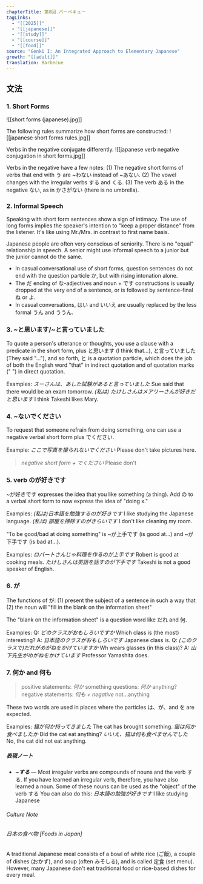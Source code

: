 ```yaml
---
chapterTitle: 第8回.バーベキュー
tagLinks:
  - "[[2025]]"
  - "[[japanese]]"
  - "[[study]]"
  - "[[course]]"
  - "[[food]]"
source: "Genki I: An Integrated Approach to Elementary Japanese"
growth: "[[adult]]"
translation: Barbecue
---
```

## 文法

### 1. Short Forms

![[short forms (japanese).jpg]]

The following rules summarize how short forms are constructed: 
![[japanese short forms rules.jpg]]

Verbs in the negative conjugate differently. 
![[japanese verb negative conjugation in short forms.jpg]]

Verbs in the negative have a few notes:
(1) The negative short forms of verbs that end with う are ~わない instead of ~あない.
(2) The vowel changes with the irregular verbs する and くる. 
(3) The verb ある in the negative ない, as in かさがない (there is no umbrella). 

### 2. Informal Speech

Speaking with short form sentences show a sign of intimacy. The use of long forms implies the speaker's intention to "keep a proper distance" from the listener. It's like using Mr./Mrs. in contrast to first name basis.

Japanese people are often very conscious of seniority. There is no "equal" relationship in speech. A senior might use informal speech to a junior but the junior cannot do the same. 

- In casual conversational use of short forms, question sentences do not end with the question particle か, but with rising intonation alone.
- The だ ending of な-adjectives and noun + です constructions is usually dropped at the very end of a sentence, or is followed by sentence-final ね or よ.
- In casual conversations, はい and いいえ are usually replaced by the less formal うん and ううん. 

### 3. ~と思います/~と言っていました

To quote a person's utterance or thoughts, you use a clause with a predicate in the short form, plus と思います (I think that...), と言っていました (They said "..."), and so forth, と is a quotation particle, which does the job of both the English word "that" in indirect quotation and of quotation marks (" ") in direct quotation.

Examples:
	*スーさんは、あした試験があると言っていました* Sue said that there would be an exam tomorrow. 
	*(私は) たけしさんはメアリーさんが好きだと思います* I think Takeshi likes Mary. 

### 4. ~ないでください

To request that someone refrain from doing something, one can use a negative verbal short form plus でください.

Example:
	*ここで写真を撮られないでください* Please don't take pictures here. 

>*negative short form + でください* Please don't 

### 5. verb のが好きです

~が好きです expresses the idea that you like something (a thing). Add の to a verbal short form to now express the idea of "doing x."

Examples:
	*(私は)日本語を勉強するのが好きです* I like studying the Japanese language.
	*(私は) 部屋を掃除すのがきらいです* I don't like cleaning my room. 

"To be good/bad at doing something" is ~が上手です (is good at...) and ~が下手です (is bad at...). 

Examples: 
	*ロバートさんじゃ料理を作るのが上手です* Robert is good at cooking meals. 
	*たけしさんは英語を話すのが下手です* Takeshi is not a good speaker of English. 

### 6. が

The functions of が:
(1) present the subject of a sentence in such a way that 
(2) the noun will "fill in the blank on the information sheet"

The "blank on the information sheet" is a question word like だれ and 何.

Examples:
	Q: *どのクラスがおもしろいですか* Which class is (the most) interesting?
	A: *日本語のクラスがおもしろいです* Japanese class is.
	Q: *(このクラスで)だれがめがねをかけていますか* Wh wears glasses (in this class)?
	A: *山下先生がめがねをかけています* Professor Yamashita does.

### 7. 何か and 何も

>positive statements: *何か* something
>questions: *何か* anything?
>negative statements: *何も + negative* not...anything

These two words are used in places where the particles は、が、and を are expected. 

Examples:
	*猫が何か持ってきました* The cat has brought something.
	*猫は何か食べましたか* Did the cat eat anything?
	*いいえ、猫は何も食べませんでした* No, the cat did not eat anything.

##### 表現ノート
- ***~する*** — Most irregular verbs are compounds of nouns and the verb する. If you have learned an irregular verb, therefore, you have also learned a noun. Some of these nouns can be used as the "object" of the verb する
	You can also do this:
	*日本語の勉強が好きです* I like studying Japanese

###### Culture Note
###### 日本の食べ物 [Foods in Japan]

A traditional Japanese meal consists of a bowl of white rice (ご飯), a couple of dishes (おかず), and soup (often みそしる), and is called 定食 (set menu). However, many Japanese don't eat traditional food or rice-based dishes for every meal. 